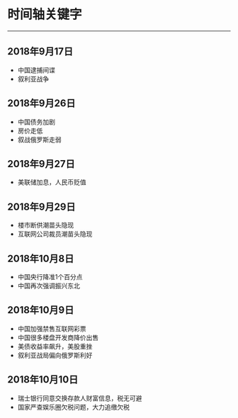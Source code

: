 # 时间轴关键字

---

## 2018年9月17日 
- 中国逮捕间谍
- 叙利亚战争

## 2018年9月26日
- 中国债务加剧
- 房价走低
- 叙战俄罗斯走弱

## 2018年9月27日
- 美联储加息，人民币贬值

## 2018年9月29日
- 楼市断供潮苗头隐现
- 互联网公司裁员潮苗头隐现

## 2018年10月8日
- 中国央行降准1个百分点
- 中国再次强调振兴东北

## 2018年10月9日
- 中国加强禁售互联网彩票
- 中国很多楼盘开发商降价出售
- 美债收益率飙升，美股重挫
- 叙利亚战局偏向俄罗斯利好

## 2018年10月10日
- 瑞士银行同意交换存款人财富信息，税无可避
- 国家严查娱乐圈欠税问题，大力追缴欠税
